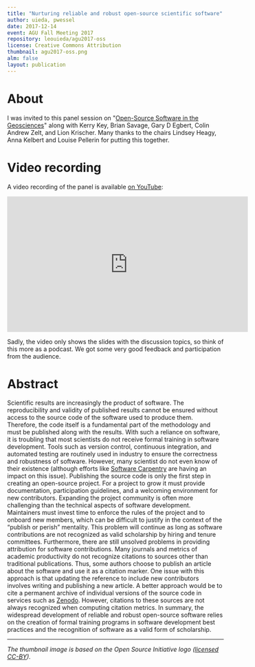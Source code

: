```yaml
---
title: "Nurturing reliable and robust open-source scientific software"
author: uieda, pwessel
date: 2017-12-14
event: AGU Fall Meeting 2017
repository: leouieda/agu2017-oss
license: Creative Commons Attribution
thumbnail: agu2017-oss.png
alm: false
layout: publication
---
```



# About

I was invited to this panel session on
"[Open-Source Software in the Geosciences](https://agu.confex.com/agu/fm17/meetingapp.cgi/Session/30500)"
along with Kerry Key, Brian Savage, Gary
D Egbert, Colin Andrew Zelt, and Lion Krischer.
Many thanks to the chairs Lindsey Heagy, Anna Kelbert and Louise Pellerin for
putting this together.


# Video recording

A video recording of the panel is available [on
YouTube](https://www.youtube.com/watch?v=0GO4ZZ5Ry6M):

<div class="embed-responsive embed-responsive-16by9">
<iframe width="560" height="315"
src="https://www.youtube.com/embed/0GO4ZZ5Ry6M" frameborder="0"
allowfullscreen></iframe>
</div>

Sadly, the video only shows the slides with the discussion topics,
so think of this more as a podcast.
We got some very good feedback and participation from the audience.


# Abstract

Scientific results are increasingly the product of software. The
reproducibility and validity of published results cannot be ensured without
access to the source code of the software used to produce them. Therefore, the
code itself is a fundamental part of the methodology and must be published
along with the results. With such a reliance on software, it is troubling that
most scientists do not receive formal training in software development. Tools
such as version control, continuous integration, and automated testing are
routinely used in industry to ensure the correctness and robustness of
software. However, many scientist do not even know of their existence (although
efforts like [Software Carpentry](https://software-carpentry.org/) are having
an impact on this issue). Publishing the source code is only the first step in
creating an open-source project. For a project to grow it must provide
documentation, participation guidelines, and a welcoming environment for new
contributors. Expanding the project community is often more challenging than
the technical aspects of software development. Maintainers must invest time to
enforce the rules of the project and to onboard new members, which can be
difficult to justify in the context of the “publish or perish” mentality. This
problem will continue as long as software contributions are not recognized as
valid scholarship by hiring and tenure committees. Furthermore, there are still
unsolved problems in providing attribution for software contributions. Many
journals and metrics of academic productivity do not recognize citations to
sources other than traditional publications. Thus, some authors choose to
publish an article about the software and use it as a citation marker. One
issue with this approach is that updating the reference to include new
contributors involves writing and publishing a new article. A better approach
would be to cite a permanent archive of individual versions of the source code
in services such as [Zenodo](https://zenodo.org/). However, citations to these
sources are not always recognized when computing citation metrics. In summary,
the widespread development of reliable and robust open-source software relies
on the creation of formal training programs in software development best
practices and the recognition of software as a valid form of scholarship.

----
*The thumbnail image is based on the Open Source Initiative logo ([licensed
CC-BY](https://commons.wikimedia.org/wiki/File:Opensource.svg)).*
